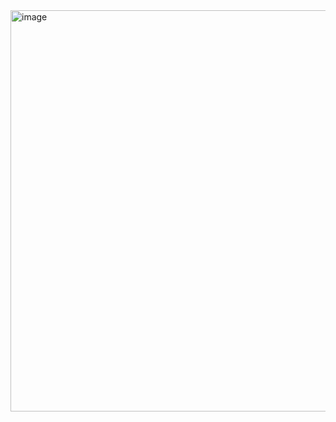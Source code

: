 <img width="642" alt="image" src="https://github.com/user-attachments/assets/5b66622a-abb1-4f05-9626-a0c0d57deb1f" />
